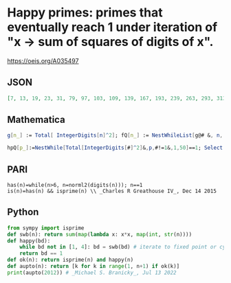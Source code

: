 # Happy primes: primes that eventually reach 1 under iteration of "x \-\> sum of squares of digits of x"\.
https://oeis.org/A035497
## JSON
```JSON
[7, 13, 19, 23, 31, 79, 97, 103, 109, 139, 167, 193, 239, 263, 293, 313, 331, 367, 379, 383, 397, 409, 487, 563, 617, 653, 673, 683, 709, 739, 761, 863, 881, 907, 937, 1009, 1033, 1039, 1093, 1151, 1277, 1303, 1373, 1427, 1447, 1481, 1487, 1511, 1607, 1663]
```
## Mathematica
```Mathematica
g[n_] := Total[ IntegerDigits[n]^2]; fQ[n_] := NestWhileList[g@# &, n, UnsameQ, All][[-1]] == 1; Select[Prime@ Range@ 300, fQ@# &] (* _Robert G. Wilson v_, Jan 03 2013 *)
```
```Mathematica
hpQ[p_]:=NestWhile[Total[IntegerDigits[#]^2]&,p,#!=1&,1,50]==1; Select[Prime[ Range[ 300]],hpQ] (* _Harvey P. Dale_, Jun 07 2022 *)
```
## PARI
```PARI
has(n)=while(n>6, n=norml2(digits(n))); n==1
is(n)=has(n) && isprime(n) \\ _Charles R Greathouse IV_, Dec 14 2015
```
## Python
```Python
from sympy import isprime
def swb(n): return sum(map(lambda x: x*x, map(int, str(n))))
def happy(bd):
    while bd not in [1, 4]: bd = swb(bd) # iterate to fixed point or cycle
    return bd == 1
def ok(n): return isprime(n) and happy(n)
def aupto(n): return [k for k in range(1, n+1) if ok(k)]
print(aupto(2012)) # _Michael S. Branicky_, Jul 13 2022
```

